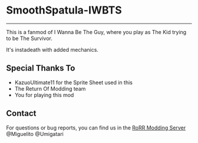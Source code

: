 # SmoothSpatula-IWBTS
---
This is a fanmod of I Wanna Be The Guy, where you play as The Kid trying to be The Survivor.

It's instadeath with added mechanics.

## Special Thanks To
* KazuoUltimate11 for the Sprite Sheet used in this 
* The Return Of Modding team
* You for playing this mod

## Contact
For questions or bug reports, you can find us in the [RoRR Modding Server](https://discord.gg/VjS57cszMq) @Miguelito @Umigatari
